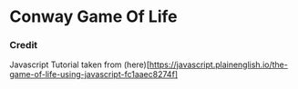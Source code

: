 # Conway Game Of Life

### Credit
Javascript Tutorial taken from (here)[https://javascript.plainenglish.io/the-game-of-life-using-javascript-fc1aaec8274f]